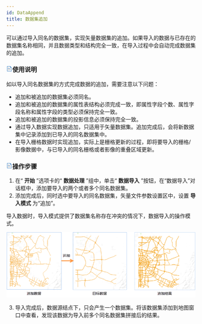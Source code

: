 ```yaml
---
id: DataAppend
title: 数据集追加
---
```

可以通过导入同名的数据集，实现矢量数据集的追加。如果导入的数据与已存在的数据集名称相同，并且数据类型和结构完全一致，在导入过程中会自动完成数据集的追加。

### ![](../../img/read.gif)使用说明

如以导入同名数据集的方式完成数据的追加，需要注意以下问题：

  * 追加和被追加的数据集必须同名。
  * 追加和被追加的数据集的属性表结构必须完成一致，即属性字段个数、属性字段名称和属性字段的类型必须保持完全一致。
  * 追加和被追加的数据集的投影信息必须保持完全一致。
  * 通过导入数据实现数据追加，只适用于矢量数据集。追加完成后，会将新数据集中记录添加到已导入的同名数据集中。
  * 在导入栅格数据时实现追加，实际上是栅格更新的过程，即将要导入的栅格/影像数据中，与已导入的同名栅格或者影像的重叠区域更新。

### ![](../../img/read.gif)操作步骤

  1. 在“ **开始** ”选项卡的“ **数据处理** ”组中，单击“ **数据导入** ”按钮，在“数据导入”对话框中，添加要导入的两个或者多个同名数据集。
  2. 添加完成后，同时选中要导入的同名数据集，矢量文件参数设置区中，设置 **导入模式** 为“追加”。 

导入数据时，导入模式提供了数据集名称存在冲突的情况下，数据导入的操作模式。

![](img/append.png)    

  3. 导入完成后，数据源结点下，只会产生一个数据集。将该数据集添加到地图窗口中查看，发现该数据为导入前多个同名数据集拼接后的结果。
